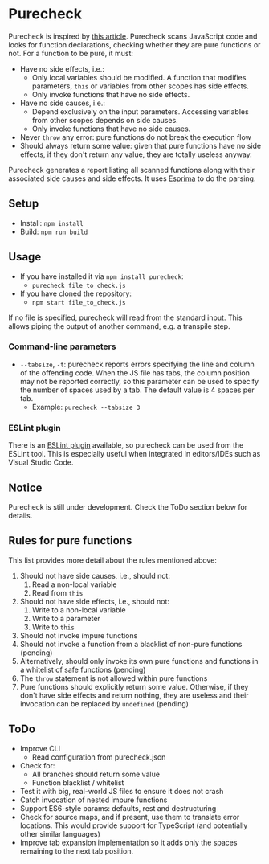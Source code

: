 # Purecheck
Purecheck is inspired by [this article](http://blog.jenkster.com/2015/12/what-is-functional-programming.html).
Purecheck scans JavaScript code and looks for function declarations, checking whether they are pure functions or not.
For a function to be pure, it must:
- Have no side effects, i.e.:
  - Only local variables should be modified. A function that modifies parameters, `this` or variables from other scopes has side effects.
  - Only invoke functions that have no side effects.
- Have no side causes, i.e.:
  - Depend exclusively on the input parameters. Accessing variables from other scopes depends on side causes.
  - Only invoke functions that have no side causes.
- Never `throw` any error: pure functions do not break the execution flow
- Should always return some value: given that pure functions have no side effects, if they don't return any value, they are totally useless anyway.

Purecheck generates a report listing all scanned functions along with their associated side causes and side effects. It uses [Esprima](http://esprima.org/) to do the parsing.

## Setup
- Install: `npm install`
- Build: `npm run build`

## Usage
- If you have installed it via `npm install purecheck`:
	- `purecheck file_to_check.js`
- If you have cloned the repository:
	- `npm start file_to_check.js`

If no file is specified, purecheck will read from the standard input. This allows piping the output of another command, e.g. a transpile step.

### Command-line parameters
- `--tabsize`, `-t`: purecheck reports errors specifying the line and column of the offending code. When the JS file has tabs, the column position may not be reported correctly, so this parameter can be used to specify the number of spaces used by a tab. The default value is 4 spaces per tab.
	- Example: `purecheck --tabsize 3`

### ESLint plugin
There is an [ESLint plugin](https://github.com/lcrespom/eslint-plugin-purecheck) available, so purecheck can be used from the ESLint tool. This is especially useful when integrated in editors/IDEs such as Visual Studio Code.


## Notice
Purecheck is still under development. Check the ToDo section below for details.

## Rules for pure functions
This list provides more detail about the rules mentioned above:

1. Should not have side causes, i.e., should not:
	1. Read a non-local variable
	2. Read from `this`
2. Should not have side effects, i.e., should not:
	1. Write to a non-local variable
	2. Write to a parameter
	3. Write to `this`
3. Should not invoke impure functions
4. Should not invoke a function from a blacklist of non-pure functions (pending)
5. Alternatively, should only invoke its own pure functions and functions in a whitelist of safe functions (pending)
6. The `throw` statement is not allowed within pure functions
7. Pure functions should explicitly return some value. Otherwise, if they don't have side effects and return nothing, they are useless and their invocation can be replaced by `undefined` (pending)


## ToDo
- Improve CLI
	- Read configuration from purecheck.json
- Check for:
	- All branches should return some value
	- Function blacklist / whitelist
- Test it with big, real-world JS files to ensure it does not crash
- Catch invocation of nested impure functions
- Support ES6-style params: defaults, rest and destructuring
- Check for source maps, and if present, use them to translate error locations. This would provide support for TypeScript (and potentially other similar languages)
- Improve tab expansion implementation so it adds only the spaces remaining to the next tab position.
